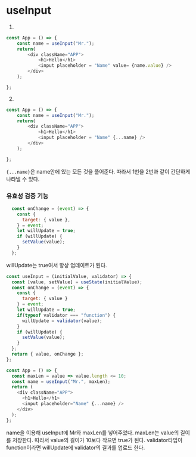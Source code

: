 # useInput


1.
```js
const App = () => {
    const name = useInput("Mr.");
    return(
        <div className="APP">
            <h1>Hello</h1>
            <input placeholder = "Name" value= {name.value} />
        </div>
    );

};
```
2.
```js
const App = () => {
    const name = useInput("Mr.");
    return(
        <div className="APP">
            <h1>Hello</h1>
            <input placeholder = "Name" {...name} />
        </div>
    );

};
```

`{...name}`은 name안에 있는 모든 것을 풀어준다. 따라서 1번을 2번과 같이 간단하게 나타낼 수 있다.


### 유효성 검증 기능

```js
  const onChange = (event) => {
    const {
      target: { value },
    } = event;
    let willUpdate = true;
    if (willUpdate) {
      setValue(value);
    }
  };
```

willUpdate는 true여서 항상 업데이트가 된다.



```js
const useInput = (initialValue, validator) => {
  const [value, setValue] = useState(initialValue);
  const onChange = (event) => {
    const {
      target: { value }
    } = event;
    let willUpdate = true;
    if(typeof validator === "function") {
      willUpdate = validator(value);
    }
    if (willUpdate) {
      setValue(value);
    }
  };
  return { value, onChange };
};

const App = () => { 
  const maxLen = value => value.length <= 10;
  const name = useInput("Mr.", maxLen);
  return (
    <div className="APP">
      <h1>Hello</h1>
      <input placeholder="Name" {...name} />
    </div>
  );
};

```

name을 이용해 useInput에  Mr와 maxLen를 넣어주었다.
maxLen는 value의 길이를 저장한다. 따라서 value의 길이가 10보다 작으면 true가 된다.
validator타입이 function이라면 willUpdate에 validator의 결과를 업로드 한다.